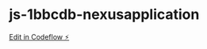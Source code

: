 # js-1bbcdb-nexusapplication

[Edit in Codeflow ⚡️](https://stackblitz.com/~/github.com/Satyaprakashgupta/js-1bbcdb-nexusapplication)